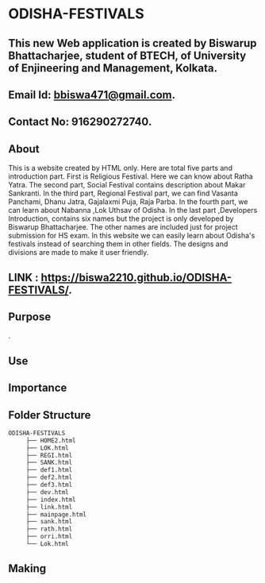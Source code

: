 # ODISHA-FESTIVALS
## This new Web application is created by Biswarup Bhattacharjee, student of BTECH, of University of Enjineering and Management, Kolkata.
## Email Id: bbiswa471@gmail.com. 
## Contact No: 916290272740. 
## About 
This is a website created by HTML only. Here are total five parts and introduction part. First is Religious Festival. Here we can know about Ratha Yatra. The second part, Social Festival contains description about Makar Sankranti. In the third part, Regional Festival part, we can find Vasanta Panchami, Dhanu Jatra, Gajalaxmi Puja, Raja Parba. In the fourth part, we can learn about Nabanna ,Lok Uthsav of Odisha. In the last part ,Developers Introduction, contains six names but the project is only developed by Biswarup Bhattacharjee. The other names are included just for project submission for HS exam. In this website we can easily learn about Odisha's festivals instead of searching them in other fields. The designs and divisions are made to make it user friendly.
## LINK : https://biswa2210.github.io/ODISHA-FESTIVALS/. 
## Purpose
.
## Use

## Importance
 
## Folder Structure
```bash
ODISHA-FESTIVALS
     ├── HOME2.html
     ├── LOK.html
     ├── REGI.html
     ├── SANK.html
     ├── def1.html
     ├── def2.html
     ├── def3.html
     ├── dev.html
     ├── index.html
     ├── link.html
     ├── mainpage.html
     ├── sank.html
     ├── rath.html
     ├── orri.html
     └── Lok.html
 ```
  ## Making




